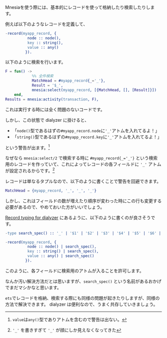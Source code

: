 Mnesiaを使う際には、基本的にレコードを使って格納したり検索したりします。

例えば以下のようなレコードを定義して、

```erlang
-record(myapp_record, {
          node :: node(),
          key :: string(),
          value :: any()
         }).
```

以下のように検索を行います。

```erlang
F = fun() ->
            %% 全件検索
            MatchHead = #myapp_record{_='_'},
            Result = '$_',
            mnesia:select(myapp_record, [{MatchHead, [], [Result]}])
    end,
Results = mnesia:activity(transaction, F),
```

これは実行する時には全く問題のないコードです。

しかし、この状態で dialyzer に掛けると、

- 「`node()`型であるはずの`#myapp_record.node`に`'_'`アトムを入れてるよ！」
- 「`string()`型であるはずの`#myapp_record.key`に`'_'`アトムを入れてるよ！」

という警告が出ます。[^1]

[^1]: `value`は`any()`型でありアトムを含むので警告は出ない。

なぜなら `mnesia:select/2` で検索する時に `#myapp_record{_='_'}` という検索用のレコードを作っていて、これによってレコードの各フィールドに `'_'` アトムが設定されるからです。[^2]

[^2]: `'_'` を書きすぎて `'_'` が顔にしか見えなくなってきた

レコードは単なるタプルなので、以下のように書くことで警告を回避できます。

```erlang
MatchHead = {myapp_record, '_', '_', '_'}
```

しかし、これはフィールドの数が増えたり順序が変わった時にこの行も変更する必要があるので、やめておいた方がいいでしょう。

[Record typing for dialyzer](http://erlang.org/pipermail/erlang-questions/2009-November/047780.html) にあるように、以下のように書くのが良さそうです。

```erlang
-type search_spec() :: '_' | '$1' | '$2' | '$3' | '$4' | '$5' | '$6' | '$7' | '$8' | '$9'.

-record(myapp_record, {
          node :: node() | search_spec(),
          key :: string() | search_spec(),
          value :: any() | search_spec()
         }).
```

このように、各フィールドに検索用のアトムが入ることを許可します。

なんか汚い解決方法だとは思いますが、`search_spec()` という名前があるおかげでまだマシかなと思います。

`ets`でレコードを格納、検索する際にも同様の問題が起きたりしますが、同様の方法で解決できます。
dialyzer は便利なので、うまく共存していきましょう。
